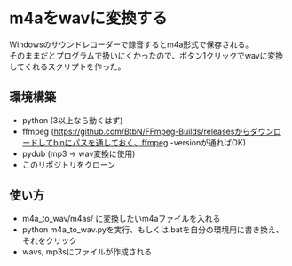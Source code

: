 # m4aをwavに変換する
Windowsのサウンドレコーダーで録音するとm4a形式で保存される。  
そのままだとプログラムで扱いにくかったので、ボタン1クリックでwavに変換してくれるスクリプトを作った。

## 環境構築
- python (3以上なら動くはず)
- ffmpeg (https://github.com/BtbN/FFmpeg-Builds/releasesからダウンロードしてbinにパスを通しておく、ffmpeg -versionが通ればOK)
- pydub (mp3 -> wav変換に使用)
- このリポジトリをクローン

## 使い方
- m4a_to_wav/m4as/ に変換したいm4aファイルを入れる
- python m4a_to_wav.pyを実行、もしくは.batを自分の環境用に書き換え、それをクリック
- wavs, mp3sにファイルが作成される
